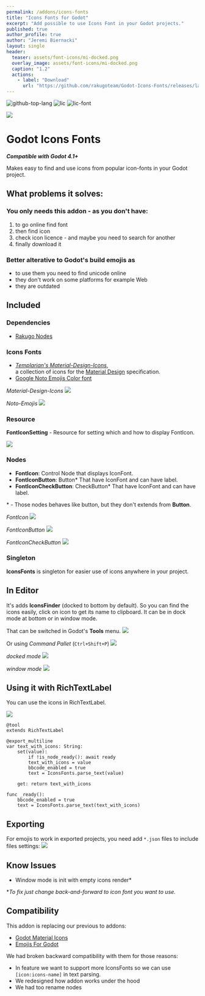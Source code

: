 ```yaml
---
permalink: /addons/icons-fonts
title: "Icons Fonts for Godot"
excerpt: "Add possible to use Icons Font in your Godot projects."
published: true
author_profile: true
author: "Jeremi Biernacki"
layout: single
header:
  teaser: assets/font-icons/mi-docked.png
  overlay_image: assets/font-icons/mi-docked.png
  caption: "1.2"
  actions:
    - label: "Download"
      url: "https://github.com/rakugoteam/Godot-Icons-Fonts/releases/latest"
---
```


![github-top-lang][lang] ![lic] ![lic-font]

![](icon.png)

# Godot Icons Fonts

***Compatible with Godot 4.1+***

Makes easy to find and use icons from popular icon-fonts in your Godot project.

## What problems it solves:

### You only needs this addon - as you don't have:
1. to go online find font
1. then find icon
1. check icon licence - and maybe you need to search for another
1. finally download it

### Better alterative to Godot's build emojis as
- to use them you need to find unicode online
- they don't work on some platforms for example Web
- they are outdated

## Included

### Dependencies
- [Rakugo Nodes](https://github.com/Jeremi360/Rakugo-Nodes)

### Icons Fonts
- [*Templarian's Material-Design-Icons*](https://github.com/templarian/MaterialDesign), </br>
	a collection of icons for the [Material Design](https://material.io/) specification.
- [Google Noto Emojis Color font][noto-emoji]
<!-- feature versions: -->
<!-- - [game-icons.net](https://github.com/toddfast/game-icons-net-font) -->
<!-- - godot-icons -->

*Material-Design-Icons*
![](/assets/font-icons/mi-docked.png)

*Noto-Emojis*
![](/assets/font-icons/emojis-docked.png)

<!-- todo add link to docs when they are ready -->

### Resource
**FontIconSetting** - Resource for setting which and how to display FontIcon.

![](/assets/font-icons/font-icon-settings.png)

### Nodes
- **FontIcon**: Control Node that displays IconFont.
- **FontIconButton**: Button* That have IconFont and can have label.
- **FontIconCheckButton**: CheckButton* That have IconFont and can have label.

\* - Those nodes behaves like button,
but they don't extends from **Button**.

*FontIcon*
![](/assets/font-icons/mi-font-icon.png)

*FontIconButton*
![](/assets/font-icons/emoji-button.png)

*FontIconCheckButton*
![](/assets/font-icons/mi-check-button.png)

### Singleton
**IconsFonts** is singleton for easier use of icons anywhere in your project.

## In Editor
It's adds **IconsFinder** (docked to bottom by default).
So you can find the icons easily, click on icon to get its name to clipboard.
It can be in dock mode at bottom or in window mode.

That can be switched in Godot's **Tools** menu.
![](/assets/font-icons/menu-tools.png)

Or using *Command Pallet* (`Ctrl+Shift+P`)
![](/assets/font-icons/command-pallet.png)

*docked mode*
![](/assets/font-icons/mi-docked.png)

*window mode*
![](/assets/font-icons/emojis-window.png)

## Using it with RichTextLabel
You can use the icons in RichTextLabel.

![](/assets/font-icons/rich-text-icons.png)

```gdscript
@tool
extends RichTextLabel

@export_multiline
var text_with_icons: String:
	set(value):
		if !is_node_ready(): await ready
		text_with_icons = value
		bbcode_enabled = true
		text = IconsFonts.parse_text(value)

	get: return text_with_icons

func _ready():
	bbcode_enabled = true
	text = IconsFonts.parse_text(text_with_icons)
```

## Exporting
For emojis to work in exported projects,
you need add `*.json` files to include files settings:
![](/assets/font-icons/export.png)

## Know Issues
- Window mode is init with empty icons render*

\**To fix just change back-and-forward to icon font you want to use.*

## Compatibility
This addon is replacing our previous to addons:
- [Godot Material Icons](https://github.com/rakugoteam/Godot-Material-Icons)
- [Emojis For Godot](https://github.com/rakugoteam/Emojis-For-Godot)

We had broken backward compatibility with them for those reasons:
- In feature we want to support more IconsFonts so we can use `[icon:icons-name]` in text parsing.
- We redesigned how addon works under the hood
- We had too rename nodes

[lic]: https://img.shields.io/github/license/rakugoteam/Godot-Icons-Fonts?style=flat-square&label=📃%20License&
[lang]: https://img.shields.io/github/languages/top/rakugoteam/Godot-Icons-Fonts?style=flat-square
[lic-font]:https://img.shields.io/static/v1.svg?label=📜%20Font%20License&message=Pictogrammers%20Free%20License&color=informational&style=flat-square
[noto-emoji]:https://github.com/googlefonts/noto-emoji/tree/main/png

